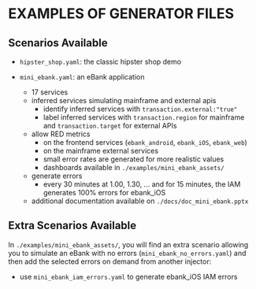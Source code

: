 # EXAMPLES OF GENERATOR FILES

## Scenarios Available

- `hipster_shop.yaml`: the classic hipster shop demo

- `mini_ebank.yaml`: an eBank application
    - 17 services
    - inferred services simulating mainframe and external apis
        * identify inferred services with `transaction.external:"true"`
        * label inferred services with `transaction.region` for mainframe and `transaction.target` for external APIs
    - allow RED metrics
        * on the frontend services (`ebank_android`, `ebank_iOS`, `ebank_web`)
        * on the mainframe external services
        * small error rates are generated for more realistic values
        * dashboards available in `./examples/mini_ebank_assets/`
    - generate errors
        * every 30 minutes at 1.00, 1.30, ... and for 15 minutes, the IAM generates 100% errors for ebank_iOS
    - additional documentation available on `./docs/doc_mini_ebank.pptx`


## Extra Scenarios Available

In `./examples/mini_ebank_assets/`, you will find an extra scenario allowing you to simulate an eBank with no errors (`mini_ebank_no_errors.yaml`) and then add the selected errors on demand from another injector:

- use `mini_ebank_iam_errors.yaml` to generate ebank_iOS IAM errors
